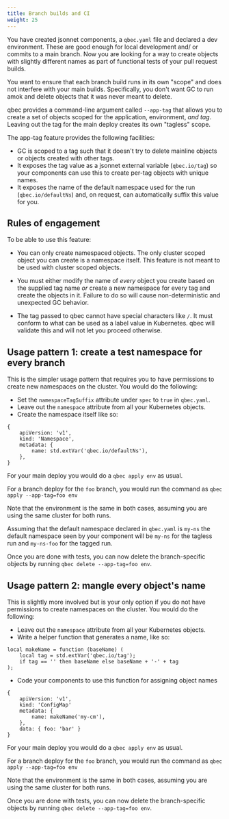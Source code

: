 ```yaml
---
title: Branch builds and CI
weight: 25
---
```


You have created jsonnet components, a `qbec.yaml` file and declared a dev environment. These are
good enough for local development and/ or commits to a main branch. Now you are looking for a
way to create objects with slightly different names as part of functional tests of your pull request builds.

You want to ensure that each branch build runs in its own "scope" and does not interfere with your main builds.
Specifically, you don't want GC to run amok and delete objects that it was never meant to delete.

qbec provides a command-line argument called `--app-tag` that allows you to create a set of objects scoped
for the application, environment, _and tag_. Leaving out the tag for the main deploy creates its own
"tagless" scope.

The app-tag feature provides the following facilities:

* GC is scoped to a tag such that it doesn't try to delete mainline objects or objects created with other tags.
* It exposes the tag value as a jsonnet external variable (`qbec.io/tag`) so your components can use this to create per-tag objects with unique
  names.
* It exposes the name of the default namespace used for the run (`qbec.io/defaultNs`) and, on request, can automatically
  suffix this value for you.

## Rules of engagement

To be able to use this feature:

* You can only create namespaced objects. The only cluster scoped object you can create is a namespace itself.
  This feature is not meant to be used with cluster scoped objects.

* You must either modify the name of _every_ object you create based on the supplied tag name _or_
  create a new namespace for every tag and create the objects in it. Failure to do so will cause non-deterministic and
  unexpected GC behavior.

* The tag passed to qbec cannot have special characters like `/`. It must conform to what can be used as a label
  value in Kubernetes. qbec will validate this and will not let you proceed otherwise.

## Usage pattern 1: create a test namespace for every branch

This is the simpler usage pattern that requires you to have permissions to create new namespaces on the cluster.
You would do the following:

* Set the `namespaceTagSuffix` attribute under `spec` to `true` in `qbec.yaml`.
* Leave out the `namespace` attribute from all your Kubernetes objects.
* Create the namespace itself like so:

```jsonnet
{
    apiVersion: 'v1',
    kind: 'Namespace',
    metadata: {
        name: std.extVar('qbec.io/defaultNs'),
    },
}
```

For your main deploy you would do a `qbec apply env` as usual.

For a branch deploy for the `foo`  branch, you would run the command as `qbec apply --app-tag=foo env`

Note that the environment is the same in both cases, assuming you are using the same cluster for both runs.

Assuming that the default namespace declared in `qbec.yaml` is `my-ns` the default namespace seen by your component
will be `my-ns` for the tagless run and `my-ns-foo` for the tagged run.

Once you are done with tests, you can now delete the branch-specific objects by running
`qbec delete --app-tag=foo env`.

## Usage pattern 2: mangle every object's name

This is slightly more involved but is your only option if you do not have permissions to create namespaces on the cluster.
You would do the following:

* Leave out the `namespace` attribute from all your Kubernetes objects.
* Write a helper function that generates a name, like so:

```jsonnet
local makeName = function (baseName) (
    local tag = std.extVar('qbec.io/tag');
    if tag == '' then baseName else baseName + '-' + tag
);
```
* Code your components to use this function for assigning object names

```jsonnet
{
    apiVersion: 'v1',
    kind: 'ConfigMap'
    metadata: {
        name: makeName('my-cm'),
    },
    data: { foo: 'bar' }
}
```

For your main deploy you would do a `qbec apply env` as usual.

For a branch deploy for the `foo`  branch, you would run the command as `qbec apply --app-tag=foo env`

Note that the environment is the same in both cases, assuming you are using the same cluster for both runs.

Once you are done with tests, you can now delete the branch-specific objects by running
`qbec delete --app-tag=foo env`.

